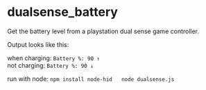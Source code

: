 # dualsense_battery
Get the battery level from a playstation dual sense game controller.

Output looks like this:

when charging: `Battery %: 90 ↑`  
not charging: `Battery %: 90 ↓`

run with node:
`npm install node-hid  
node dualsense.js`
